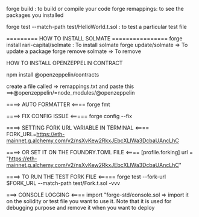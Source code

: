 forge build : to build or compile your code 
forge remappings: to see the packages you installed 

forge test --match-path test/HelloWorld.t.sol : to test a particular test file 

========= HOW TO INSTALL SOLMATE ================
forge install rari-capital/solmate : To install solmate
forge update/solmate => To update a package
forge remove solmate => To remove 


HOW TO INSTALL OPENZEPPELIN CONTRACT

 npm install @openzeppelin/contracts

 create a file called => remappings.txt and paste this ==>@openzeppelin/=node_modules/@openzeppelin

 ====> AUTO FORMATTER <====
forge fmt 

 ====> FIX CONFIG ISSUE <=====
forge config --fix 

====> SETTING FORK URL VARIABLE IN TERMINAL  <====
 FORK_URL=https://eth-mainnet.g.alchemy.com/v2/nsXvKew2RkxJEbcXLlWa3DcbaUAncLhC

====> OR SET IT ON THE FOUNDRY.TOML FILE <====
[profile.forking]
url = "https://eth-mainnet.g.alchemy.com/v2/nsXvKew2RkxJEbcXLlWa3DcbaUAncLhC"

====> TO RUN THE TEST FORK FILE <=====
  forge test --fork-url $FORK_URL --match-path test/Fork.t.sol -vvv

===> CONSOLE LOGGING <====
import "forge-std/console.sol => import it on the solidity or test file you want to use it. Note that it is used for debugging purpose and remove it when you want to deploy


